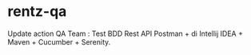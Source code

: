 # rentz-qa
Update action QA Team :
Test BDD Rest API Postman + di Intellij IDEA + Maven + Cucumber + Serenity.

